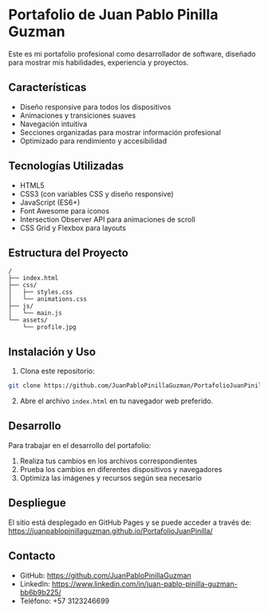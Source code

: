 # Portafolio de Juan Pablo Pinilla Guzman

Este es mi portafolio profesional como desarrollador de software, diseñado para mostrar mis habilidades, experiencia y proyectos.

## Características

- Diseño responsive para todos los dispositivos
- Animaciones y transiciones suaves
- Navegación intuitiva
- Secciones organizadas para mostrar información profesional
- Optimizado para rendimiento y accesibilidad

## Tecnologías Utilizadas

- HTML5
- CSS3 (con variables CSS y diseño responsive)
- JavaScript (ES6+)
- Font Awesome para iconos
- Intersection Observer API para animaciones de scroll
- CSS Grid y Flexbox para layouts

## Estructura del Proyecto

```
/
├── index.html
├── css/
│   ├── styles.css
│   └── animations.css
├── js/
│   └── main.js
└── assets/
    └── profile.jpg
```

## Instalación y Uso

1. Clona este repositorio:
```bash
git clone https://github.com/JuanPabloPinillaGuzman/PortafolioJuanPinilla
```

2. Abre el archivo `index.html` en tu navegador web preferido.

## Desarrollo

Para trabajar en el desarrollo del portafolio:

1. Realiza tus cambios en los archivos correspondientes
2. Prueba los cambios en diferentes dispositivos y navegadores
3. Optimiza las imágenes y recursos según sea necesario

## Despliegue

El sitio está desplegado en GitHub Pages y se puede acceder a través de:
https://juanpablopinillaguzman.github.io/PortafolioJuanPinilla/

## Contacto

- GitHub: https://github.com/JuanPabloPinillaGuzman
- LinkedIn: https://www.linkedin.com/in/juan-pablo-pinilla-guzman-bb6b9b225/
- Teléfono: +57 3123246699
